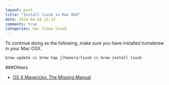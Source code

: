 ```yaml
---
layout: post
title: "Install lsusb in Mac OSX"
date: 2014-04-26 12:13
comments: true
categories: mac linux lsusb
---
```

To continue doing as the following, make sure you have installed homebrew in your Mac OSX. 
```python
brew update && brew tap jlhonora/lsusb && brew install lsusb
```

###Others
  * <a href="http://www.amazon.com/gp/product/B00HDWLRZK/ref=as_li_tl?ie=UTF8&camp=1789&creative=9325&creativeASIN=B00HDWLRZK&linkCode=as2&tag=droidyueblog-20&linkId=PSZV5W7JRIAGGNSL">OS X Mavericks: The Missing Manual</a><img src="http://ir-na.amazon-adsystem.com/e/ir?t=droidyueblog-20&l=as2&o=1&a=B00HDWLRZK" width="1" height="1" border="0" alt="" style="border:none !important; margin:0px !important;" />

